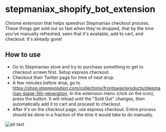 # stepmaniax_shopify_bot_extension

Chrome extension that helps speedrun Stepmaniax checkout process. These things get sold out so fast when they're dropped, that by the time you've manually refreshed, seen that it's available, add to cart, and checkout: it's already gone!

## How to use

- Go to Stepmaniax store and try to purchase something to get to checkout screen first. Setup express checkout.
- Checkout their Twitter page for time of next drop.
- A few minutes before drop, go to https://shop.steprevolution.com/collections/frontpage/products/stepmaniax-stage-5th-generation. In the extension menu (click on the icon), press the button. It will reload until the "Sold Out" changes, then automatically add it to cart and proceed to checkout.
- After it's on the checkout page, use express checkout. Entire process should be done in a fraction of the time it would take to do manually.

![alt text](https://github.com/kumorikuma/stepmaniax_shopify_bot_extension/blob/main/images/screenshot.png?raw=true)
